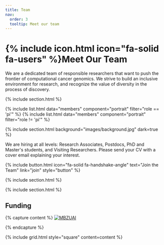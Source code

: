 ```yaml
---
title: Team
nav:
  order: 3
  tooltip: Meet our team
---
```


# {% include icon.html icon="fa-solid fa-users" %}Meet Our Team
We are a dedicated team of responsible researchers that want to push the frontier of computational cancer genomics. We strive to build an inclusive environment for research, and recognize the value of diversity in the process of discovery.

{% include section.html %}

{% include list.html data="members" component="portrait" filter="role == 'pi'" %}
{% include list.html data="members" component="portrait" filter="role != 'pi'" %}

{% include section.html background="images/background.jpg" dark=true %}


We are hiring at all levels: Research Associates, Postdocs, PhD and Master's students, and Visiting Researchers. Please send your CV with a cover email explaining your interest.

{%
  include button.html
  icon="fa-solid fa-handshake-angle"
  text="Join the Team"
  link="join"
  style="button"
%}

{% include section.html %}


{% include section.html %}

## Funding

{% capture content %}
[![MBZUAI](https://upload.wikimedia.org/wikipedia/en/5/55/Mohamed_bin_Zayed_University_of_Artificial_Intelligence_logo.png)](https://mbzuai.ac.ae/)

{% endcapture %}

{% include grid.html style="square" content=content %}
